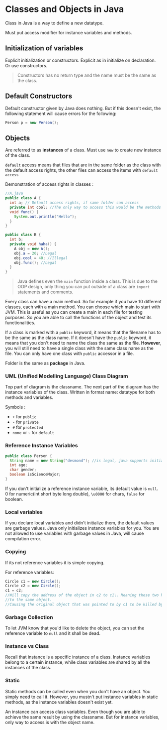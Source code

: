 # Classes and Objects in Java

Class in Java is a way to define a new datatype.

Must put access modifier for instance variables and methods.

## Initialization of variables

Explicit initialization or constructors. Explicit as in initialize on declaration. Or use constructors.

> Constructors has no return type and the name must be the same as the class.

## Default Constructors

Default constructor given by Java does nothing. But if this doesn't exist, the following statement will cause errors for the following:

```java
Person p = new Person();
```

## Objects

Are referred to as **instances** of a class. Must use `new` to create new instance of the class.

`default` access means that files that are in the same folder as the class with the default access rights, the other files can access the items with `default access`

Demonstration of access rights in classes :

```java
//A.java
public class A {
  int a; // Default access rights, if same folder can access
  private int cool; //The only way to access this would be the methods in the class
  void func() {
    System.out.println("Hello");
  }
}

public class B {
  int b;
  private void haha() {
    A obj = new A();
    obj.a = 20; //Legal
    obj.cool = 40; //Illegal
    obj.func(); //Legal
  }
}
```

> Java defines even the `main` function inside a class. This is due to the OOP design, only thing you can put outside of a class are `import` statements and comments.

Every class can have a main method. So for example if you have 10 different classes, each with a main method. You can choose which main to start with JVM. This is useful as you can create a main in each file for testing purposes. So you are able to call the functions of the object and test its functionalities.

If a class is marked with a `public` keyword, it means that the filename has to be the same as the class name. If it doesn't have the `public` keyword, it means that you don't need to name the class the same as the file. **However**, you will still need to have a single class with the same class name as the file. You can only have one class with `public` accessor in a file.

Folder is the same as **package** in Java.

### UML (Unified Modelling Language) Class Diagram

Top part of diagram is the classname. The next part of the diagram has the instance variables of the class. Written in format name: datatype for both methods and variables.

Symbols :

- `+` for `public`
- `-` for `private`
- `#` for `protected`
- `none` or `~` for `default`

### Reference Instance Variables

```java
public class Person {
  String name = new String("desmond"); //is legal, java supports initialization on declaration
  int age;
  char gender;
  boolean isScienceMajor;
}
```

If you don't initialize a reference instance variable, its default value is `null`. 0 for numeric(int short byte long double), `\u0000` for chars, `false` for boolean.

### Local variables

If you declare local variables and didn't initialize them, the default values are garbage values. Java only initializes instance variables for you. You are not allowed to use variables with garbage values in Java, will cause compilation error.

### Copying

If its not reference variables it is simple copying.

For reference variables:

```java
Circle c1 = new Circle();
Circle c2 = new Circle();
c1 = c2;
//Will copy the address of the object in c2 to c1\. Meaning these two have a reference
//to the same object.
//Causing the original object that was pointed to by c1 to be killed by JVM.
```

### Garbage Collection

To let JVM know that you'd like to delete the object, you can set the reference variable to `null` and it shall be dead.

### Instance vs Class

Recall that instance is a specific instance of a class. Instance variables belong to a certain instance, while class variables are shared by all the instances of the class.

### Static

Static methods can be called even when you don't have an object. You simply need to call it. However, you mustn't put instance variables in static methods, as the instance variables doesn't exist yet.

An instance can access class variables. Even though you are able to achieve the same result by using the classname. But for instance variables, only way to access is with the object name.
